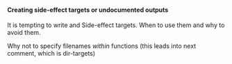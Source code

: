 #### Creating side-effect targets or undocumented outputs

It is tempting to write and 
Side-effect targets. When to use them and why to avoid them.

Why not to specify filenames _within_ functions (this leads into next comment, which is dir-targets)